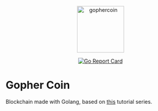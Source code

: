 <p align="center">
    <img alt="gophercoin" height="125" src="https://raw.githubusercontent.com/gopherchain/gophercoin/master/logo.png" style="max-width:100%;">
    <br>
</p>


<div align="center">
    
[![Go Report Card](https://goreportcard.com/badge/github.com/gopherchain/gophercoin)](https://goreportcard.com/report/github.com/gopherchain/gophercoin)

</div>

# Gopher Coin
Blockchain made with Golang, based on [this](https://youtu.be/mYlHT9bB6OE) tutorial series.
